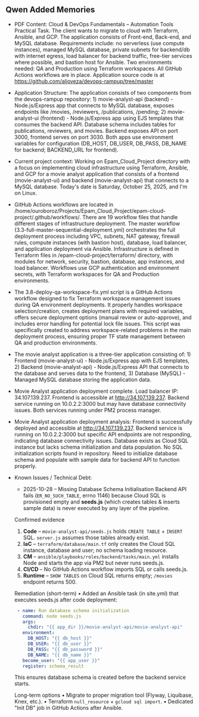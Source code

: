 ## Qwen Added Memories
- PDF Content: Cloud & DevOps Fundamentals – Automation Tools Practical Task. The client wants to migrate to cloud with Terraform, Ansible, and GCP. The application consists of Front-end, Back-end, and MySQL database. Requirements include: no serverless (use compute instances), managed MySQL database, private subnets for backend/db with internet egress, load balancer for backend traffic, free-tier services where possible, and bastion host for Ansible. Two environments needed: QA and Production using Terraform workspaces. All GitHub Actions workflows are in place. Application source code is at https://github.com/aljoveza/devops-rampup/tree/master
- Application Structure: The application consists of two components from the devops-rampup repository: 1) movie-analyst-api (backend) - Node.js/Express app that connects to MySQL database, exposes endpoints like /movies, /reviewers, /publications, /pending; 2) movie-analyst-ui (frontend) - Node.js/Express app using EJS templates that consumes the backend API. Database schema includes tables for publications, reviewers, and movies. Backend exposes API on port 3000, frontend serves on port 3030. Both apps use environment variables for configuration (DB_HOST, DB_USER, DB_PASS, DB_NAME for backend; BACKEND_URL for frontend).
- Current project context: Working on Epam_Cloud_Project directory with a focus on implementing cloud infrastructure using Terraform, Ansible, and GCP for a movie analyst application that consists of a frontend (movie-analyst-ui) and backend (movie-analyst-api) that connects to a MySQL database. Today's date is Saturday, October 25, 2025, and I'm on Linux.
- GitHub Actions workflows are located in /home/ouroboroz/Projects/Epam_Cloud_Project/epam-cloud-project/.github/workflows/. There are 19 workflow files that handle different stages of infrastructure deployment. The master workflow (3.3-full-master-sequential-deployment.yml) orchestrates the full deployment process including VPC, subnets, NAT gateway, firewall rules, compute instances (with bastion host), database, load balancer, and application deployment via Ansible. Infrastructure is defined in Terraform files in /epam-cloud-project/terraform/ directory, with modules for network, security, bastion, database, app instances, and load balancer. Workflows use GCP authentication and environment secrets, with Terraform workspaces for QA and Production environments.
- The 3.8-deploy-qa-workspace-fix.yml script is a GitHub Actions workflow designed to fix Terraform workspace management issues during QA environment deployments. It properly handles workspace selection/creation, creates deployment plans with required variables, offers secure deployment options (manual review or auto-approve), and includes error handling for potential lock file issues. This script was specifically created to address workspace-related problems in the main deployment process, ensuring proper TF state management between QA and production environments.
- The movie analyst application is a three-tier application consisting of: 1) Frontend (movie-analyst-ui) - Node.js/Express app with EJS templates, 2) Backend (movie-analyst-api) - Node.js/Express API that connects to the database and serves data to the frontend, 3) Database (MySQL) - Managed MySQL database storing the application data.
- Movie Analyst application deployment complete. Load balancer IP: 34.107.139.237. Frontend is accessible at http://34.107.139.237. Backend service running on 10.0.2.2:3000 but may have database connectivity issues. Both services running under PM2 process manager.
- Movie Analyst application deployment analysis: Frontend is successfully deployed and accessible at http://34.107.139.237. Backend service is running on 10.0.2.2:3000 but specific API endpoints are not responding, indicating database connectivity issues. Database exists as Cloud SQL instance but lacks schema initialization and data population. No SQL initialization scripts found in repository. Need to initialize database schema and populate with sample data for backend API to function properly.
- Known Issues / Technical Debt: 
  - 2025-10-28 – Missing Database Schema Initialisation Backend API fails (`ER_NO_SUCH_TABLE`, errno 1146) because Cloud SQL is provisioned empty and **seeds.js** (which creates tables & inserts sample data) is never executed by any layer of the pipeline.
  
  Confirmed evidence
  1. **Code** – `movie-analyst-api/seeds.js` holds `CREATE TABLE` + `INSERT` SQL.
     `server.js` assumes those tables already exist.
  2. **IaC** – `terraform/database/main.tf` only creates the Cloud SQL instance,
     database and user; no schema loading resource.
  3. **CM** – `ansible/playbooks/roles/backend/tasks/main.yml` installs Node and
     starts the app via PM2 but never runs seeds.js.
  4. **CI/CD** – No GitHub Actions workflow imports SQL or calls seeds.js.
  5. **Runtime** – `SHOW TABLES` on Cloud SQL returns empty; `/movies` endpoint
     returns 500.
  
  Remediation (short-term)
  • Added an Ansible task (in site.yml) that executes seeds.js after code deployment:
  ```yaml
   - name: Run database schema initialization
     command: node seeds.js
     args:
       chdir: "{{ app_dir }}/movie-analyst-api/movie-analyst-api"
     environment:
       DB_HOST: "{{ db_host }}"
       DB_USER: "{{ db_user }}"
       DB_PASS: "{{ db_password }}"
       DB_NAME: "{{ db_name }}"
     become_user: "{{ app_user }}"
     register: schema_result
  ```  
  This ensures database schema is created before the backend service starts.
  
  Long-term options
  • Migrate to proper migration tool (Flyway, Liquibase, Knex, etc.).
  • Terraform `null_resource` + `gcloud sql import`.
  • Dedicated "Init DB" job in GitHub Actions after Ansible.
